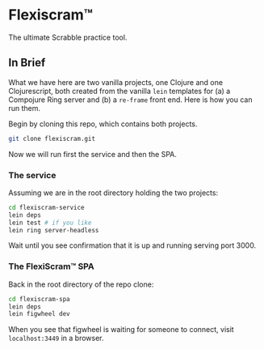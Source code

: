 # Flexiscram&trade;
The ultimate Scrabble practice tool.

## In Brief
What we have here are two vanilla projects, one Clojure and one Clojurescript, both created from the vanilla `lein` templates for (a) a Compojure Ring server and (b) a `re-frame` front end. Here is how you can run them.

Begin by cloning this repo, which contains both projects.
````bash
git clone flexiscram.git
````
Now we will run first the service and then the SPA.

### The service
Assuming we are in the root directory holding the two projects:
````bash
cd flexiscram-service
lein deps
lein test # if you like
lein ring server-headless
````
Wait until you see confirmation that it is up and running serving port 3000.

### The FlexiScram&trade; SPA
Back in the root directory of the repo clone:
````bash
cd flexiscram-spa
lein deps
lein figwheel dev
````
When you see that figwheel is waiting for someone to connect, visit `localhost:3449` in a browser.

